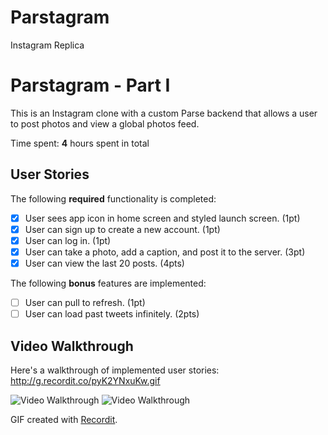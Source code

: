 # Parstagram
Instagram Replica 
# Parstagram - Part I

This is an Instagram clone with a custom Parse backend that allows a user to post photos and view a global photos feed.

Time spent: **4** hours spent in total

## User Stories

The following **required** functionality is completed:

- [x] User sees app icon in home screen and styled launch screen. (1pt)
- [x] User can sign up to create a new account. (1pt)
- [x] User can log in. (1pt)
- [x] User can take a photo, add a caption, and post it to the server. (3pt)
- [x] User can view the last 20 posts. (4pts)

The following **bonus** features are implemented:

- [ ] User can pull to refresh. (1pt)
- [ ] User can load past tweets infinitely. (2pts)

## Video Walkthrough

Here's a walkthrough of implemented user stories:
http://g.recordit.co/pyK2YNxuKw.gif

<img src='http://g.recordit.co/pyK2YNxuKw.gif' title='Video Walkthrough' width='' alt='Video Walkthrough' />
<img src='http://g.recordit.co/pyK2YNxuKw.gif' title='Video Walkthrough' width='' alt='Video Walkthrough' />


GIF created with [Recordit](https://recordit.co).
